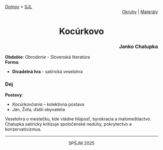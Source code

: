 <div align="center">
    <div align="left">
        <a href="/README.md">Domov</a>
        >
        <a href="../SLOVENCINA.md">SJL</a>
    </div>
    <div align="right">
        <a href="../ustne-okruhy.org.md">Okruhy</a>
        |
        <a href="https://drive.google.com/drive/u/1/folders/1hWhZNvgWC-8cb7jK5zRorX9WfCzyq_WF">Materály</a>
    </div>
<h1>Kocúrkovo</h1>
    <div align="right">
        <h3>Janko Chalupka</h3>
    </div>
</div>

__Obdobie__: _Obrodenie_ - Slovenská literatúra  
__Forma__:  
- **Divadelná hra** - satirická veselohra

### Dej
__Postavy__:  
- *Kocúrkovčania* – kolektívna postava  
- Ján, Žofa, ďalší obyvatelia

Veselohra o mestečku, kde vládne hlúposť, byrokracia a malomeštiactvo. Chalupka satiricky kritizuje spoločenské neduhy, pokrytectvo a konzervativizmus.

---
<div align="center">
    <p>SPŠJM 2025</p>
</div>